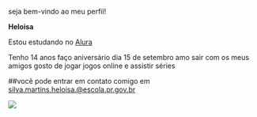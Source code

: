 seja bem-vindo ao meu perfil! 

**Heloisa** 

Estou estudando no [Alura](https://www.alura.com.br/?srsltid=AfmBOorNYtgLIw07Vy0DM8MZk11e8TEk3bGFjP9_Ma-HQKobSHNxtrKO)

Tenho 14 anos
faço aniversário dia 15 de setembro
amo sair com os meus amigos
gosto de jogar jogos online e assistir séries

##vocẽ pode entrar em contato comigo em silva.martins.heloisa.@escola.pr.gov.br

![](https://media1.tenor.com/m/aKFaZBrZFYcAAAAC/excited-spin.gif)
